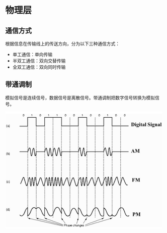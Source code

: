 # 物理层

## 通信方式 <a id="%E9%80%9A%E4%BF%A1%E6%96%B9%E5%BC%8F"></a>

根据信息在传输线上的传送方向，分为以下三种通信方式：

* 单工通信：单向传输
* 半双工通信：双向交替传输
* 全双工通信：双向同时传输

## 带通调制 <a id="%E5%B8%A6%E9%80%9A%E8%B0%83%E5%88%B6"></a>

模拟信号是连续信号，数据信号是离散信号。带通调制把数字信号转换为模拟信号。

![](../../.gitbook/assets/image%20%2870%29.png)

